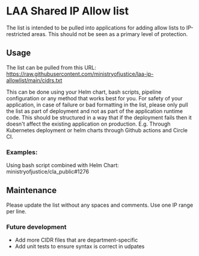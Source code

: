 # LAA Shared IP Allow list
The list is intended to be pulled into applications for adding allow lists to IP-restricted areas. This should not be seen as a primary level of protection.

## Usage
The list can be pulled from this URL: https://raw.githubusercontent.com/ministryofjustice/laa-ip-allowlist/main/cidrs.txt

This can be done using your Helm chart, bash scripts, pipeline configuration or any method that works best for you. For safety of your application, in case of failure or bad formatting in the list, please only pull the list as part of deployment and not as part of the application runtime code. This should be structured in a way that if the deployment fails then it doesn't affect the existing application on production. E.g. Through Kubernetes deployment or helm charts through Github actions and Circle CI. 

### Examples:

Using bash script combined with Helm Chart: ministryofjustice/cla_public#1276

## Maintenance
Please update the list without any spaces and comments. Use one IP range per line.


### Future development
- Add more CIDR files that are department-specific
- Add unit tests to ensure syntax is correct in udpates
